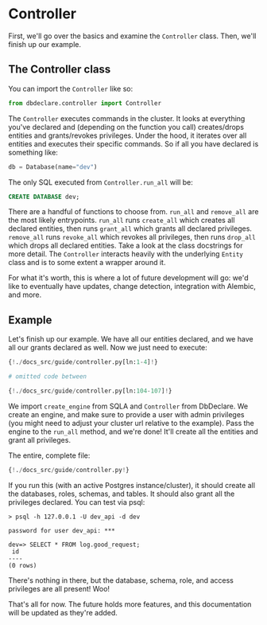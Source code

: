 # Controller

First, we'll go over the basics and examine the `Controller` class. Then, we'll finish up our example.

## The Controller class

You can import the `Controller` like so:

```Python
from dbdeclare.controller import Controller
```

The `Controller` executes commands in the cluster. It looks at everything you've declared and (depending on
the function you call) creates/drops entities and grants/revokes privileges. Under the hood, it iterates
over all entities and executes their specific commands. So if all you have declared is something like:

```Python
db = Database(name="dev")
```

The only SQL executed from `Controller.run_all` will be:

```sql
CREATE DATABASE dev;
```

There are a handful of functions to choose from. `run_all` and `remove_all` are the most likely entrypoints.
`run_all` runs `create_all` which creates all declared entities, then runs `grant_all` which grants all declared
privileges. `remove_all` runs `revoke_all` which revokes all privileges, then runs `drop_all` which drops all
declared entities.  Take a look at the class docstrings for more detail. The `Controller` interacts heavily with
the underlying `Entity` class and is to some extent a wrapper around it.

For what it's worth, this is where a lot of future development will go: we'd like to eventually have updates,
change detection, integration with Alembic, and more.

## Example

Let's finish up our example. We have all our entities declared, and we have all our grants declared as well.
Now we just need to execute:

```Python hl_lines="1 4 9 11"
{!./docs_src/guide/controller.py[ln:1-4]!}

# omitted code between

{!./docs_src/guide/controller.py[ln:104-107]!}

```

We import `create_engine` from SQLA and `Controller` from DbDeclare. We create an engine, and make sure
to provide a user with admin privileges (you might need to adjust your cluster url relative to the example).
Pass the engine to the `run_all` method, and we're done! It'll create all the entities and grant all privileges.

The entire, complete file:

```Python
{!./docs_src/guide/controller.py!}
```

If you run this (with an active Postgres instance/cluster), it should create all the databases, roles, schemas,
and tables. It should also grant all the privileges declared. You can test via psql:

```
> psql -h 127.0.0.1 -U dev_api -d dev

password for user dev_api: ***

dev=> SELECT * FROM log.good_request;
 id 
----
(0 rows)
```

There's nothing in there, but the database, schema, role, and access privileges are all present! Woo!

That's all for now. The future holds more features, and this documentation will be updated as they're added.